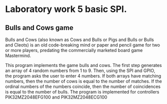 # Laboratory work 5 basic SPI.
## Bulls and Cows game

Bulls and Cows (also known as Cows and Bulls or Pigs and Bulls or Bulls and Cleots) is an old code-breaking mind or paper and pencil game for two or more players, predating the commercially marketed board game Mastermind.

This program implements the game bulls and cows. The first step generates an array of 4 random numbers from 1 to 9. Then, using the SPI and GPIO, the program asks the user to enter 4 numbers. If both arrays have matching numbers, then the number of cows is equal to the number of matches. If the ordinal numbers of the numbers coincide, then the number of coincidences is equal to the number of bulls. The program is implemented for controllers PIK32MZ2048EFG100 and PIK32MZ2048ECG100